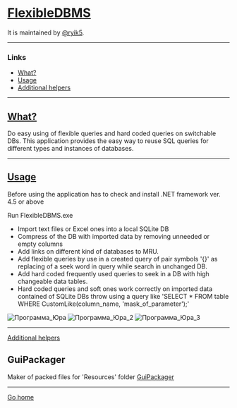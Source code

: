 # [FlexibleDBMS](#FlexibleDBMS)

It is maintained by [@ryik5](https://github.com/ryik5).


***


### Links
* [What?](#What)
* [Usage](#Usage)
* [Additional helpers](#GuiPackager)


***

## [What?](#What)

Do easy using of flexible queries and hard coded queries on switchable DBs.
This application provides the easy way to reuse SQL queries for different types and instances of  databases.


***


## [Usage](#Usage)

Before using the application has to check and install .NET framework ver. 4.5 or above

Run FlexibleDBMS.exe

* Import text files or Excel ones into a local SQLite DB
* Compress of the DB with imported data by removing unneeded or empty columns
* Add links on different kind of databases to MRU.
* Add flexible queries by use in a created query of pair symbols '{}' as replacing of a seek word in query while search in unchanged DB.
* Add hard coded frequently used queries to seek in a DB with high changeable data tables.
* Hard coded queries and soft ones work correctly on imported data  contained of SQLite DBs throw using a query like 'SELECT * FROM table WHERE CustomLike(column_name, 'mask_of_parameter');'

![Программа_Юра](https://user-images.githubusercontent.com/37776955/86589501-78265880-bf96-11ea-9072-edb8c3d691b5.jpg)
![Программа_Юра_2](https://user-images.githubusercontent.com/37776955/86589503-79578580-bf96-11ea-9251-42371006642e.jpg)
![Программа_Юра_3](https://user-images.githubusercontent.com/37776955/86589504-79f01c00-bf96-11ea-8029-c20ed5c5eab7.jpg)


***


[Additional helpers](#GuiPackager)
## GuiPackager
Maker of packed files for 'Resources' folder
<a href='https://github.com/ryik5/GuiPackager'>GuiPackager</a>


***
[Go home](#FlexibleDBMS)
